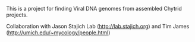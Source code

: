 This is a project for finding Viral DNA genomes from assembled Chytrid projects.

Collaboration with Jason Stajich Lab (http://lab.stajich.org) and Tim James (http://umich.edu/~mycology/people.html)
